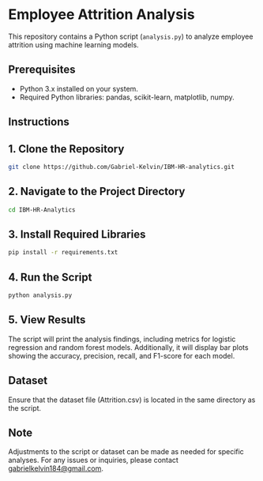 # Employee Attrition Analysis

This repository contains a Python script (`analysis.py`) to analyze employee attrition using machine learning models.

## Prerequisites

- Python 3.x installed on your system.
- Required Python libraries: pandas, scikit-learn, matplotlib, numpy.

## Instructions

## 1. Clone the Repository

```bash
git clone https://github.com/Gabriel-Kelvin/IBM-HR-analytics.git
```

## 2. Navigate to the Project Directory

```bash
cd IBM-HR-Analytics
```

## 3. Install Required Libraries

```bash
pip install -r requirements.txt
```

## 4. Run the Script

```bash
python analysis.py
```

## 5. View Results

The script will print the analysis findings, including metrics for logistic regression and random forest models.
Additionally, it will display bar plots showing the accuracy, precision, recall, and F1-score for each model.

## Dataset

Ensure that the dataset file (Attrition.csv) is located in the same directory as the script.

## Note

Adjustments to the script or dataset can be made as needed for specific analyses.
For any issues or inquiries, please contact gabrielkelvin184@gmail.com.
